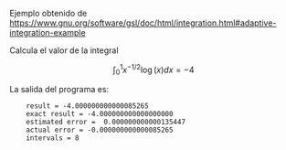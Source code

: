 Ejemplo obtenido de https://www.gnu.org/software/gsl/doc/html/integration.html#adaptive-integration-example

Calcula el valor de la integral

$$ \int_{0}^{1} x^{-1/2} \log(x) dx = -4$$

La salida del programa es:

		result = -4.000000000000085265
		exact result = -4.000000000000000000
		estimated error =  0.000000000000135447
		actual error = -0.000000000000085265
		intervals = 8
